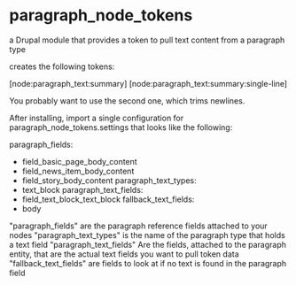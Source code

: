 # paragraph_node_tokens
a Drupal module that provides a token to pull text content from a paragraph type

creates the following tokens:

[node:paragraph_text:summary]
[node:paragraph_text:summary:single-line]

You probably want to use the second one, which trims newlines. 

After installing, import a single configuration for paragraph_node_tokens.settings that looks like the following:

paragraph_fields:
  - field_basic_page_body_content
  - field_news_item_body_content
  - field_story_body_content
paragraph_text_types:
  - text_block
paragraph_text_fields:
  - field_text_block_text_block
fallback_text_fields:
  - body

"paragraph_fields" are the paragraph reference fields attached to your nodes
"paragraph_text_types" is the name of the paragraph type that holds a text field
"paragraph_text_fields" Are the fields, attached to the paragraph entity, that are the actual text fields you want to pull token data
"fallback_text_fields" are fields to look at if no text is found in the paragraph field
